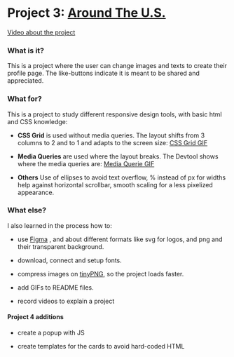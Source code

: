 # Project 3: [Around The U.S.](https://sari010101.github.io/se_project_aroundtheus/)

[Video about the project](https://reccloud.com/u/wzf6wnf)

### What is it?

This is a project where the user can change images and texts to create their profile page.
The like-buttons indicate it is meant to be shared and appreciated.

### What for?

This is a project to study different responsive design tools, with basic html and CSS knowledge:

- **CSS Grid** is used without media queries.
  The layout shifts from 3 columns to 2 and to 1 and adapts to the screen size:
  [CSS Grid GIF](https://github.com/Sari010101/se_project_aroundtheus/blob/main/Grid.gif)

- **Media Queries** are used where the layout breaks.
  The Devtool shows where the media queries are:
  [Media Querie GIF](https://github.com/Sari010101/se_project_aroundtheus/blob/main/mediaqueries.gif)

- **Others**
  Use of ellipses to avoid text overflow, % instead of px for widths help against horizontal scrollbar, smooth scaling for a less pixelized appearance.

### What else?

I also learned in the process how to:

- use [Figma](https://www.figma.com/file/ii4xxsJ0ghevUOcssTlHZv/Sprint-3%3A-Around-the-US?node-id=0%3A1) ,
  and about different formats like svg for logos, and png and their transparent background.

- download, connect and setup fonts.

- compress images on [tinyPNG](https://tinypng.com/), so the project loads faster.

- add GIFs to README files.

- record videos to explain a project

#### Project 4 additions

- create a popup with JS

- create templates for the cards to avoid hard-coded HTML
